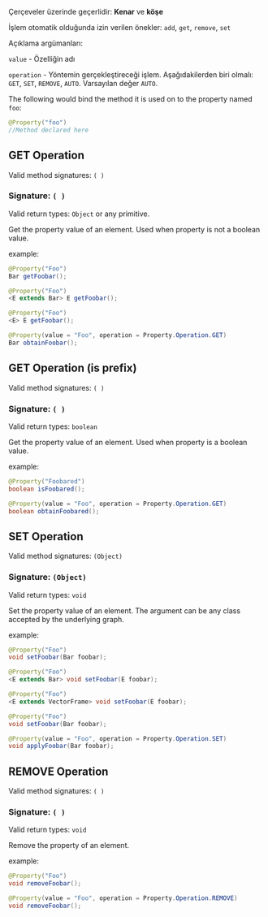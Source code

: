 Çerçeveler üzerinde geçerlidir: **Kenar** ve **köşe**

İşlem otomatik olduğunda izin verilen önekler: `add`, `get`, `remove`, `set`

Açıklama argümanları:

`value` - Özelliğin adı

`operation` - Yöntemin gerçekleştireceği işlem. Aşağıdakilerden biri olmalı: `GET`, `SET`, `REMOVE`, `AUTO`. Varsayılan değer `AUTO`.

The following would bind the method it is used on to the property named `foo`:

```java
@Property("foo")
//Method declared here
```

## GET Operation

Valid method signatures: `( )`

### Signature: `( )`

Valid return types: `Object` or any primitive.

Get the property value of an element. Used when property is not a boolean value.

example:

```java
@Property("Foo")
Bar getFoobar();
```

```java
@Property("Foo")
<E extends Bar> E getFoobar();
```

```java
@Property("Foo")
<E> E getFoobar();
```

```java
@Property(value = "Foo", operation = Property.Operation.GET)
Bar obtainFoobar();
```

## GET Operation (is prefix)

Valid method signatures: `( )`

### Signature: `( )`

Valid return types: `boolean`

Get the property value of an element. Used when property is a boolean value.

example:

```java
@Property("Foobared")
boolean isFoobared();
```

```java
@Property(value = "Foo", operation = Property.Operation.GET)
boolean obtainFoobared();
```

## SET Operation

Valid method signatures: `(Object)`

### Signature: `(Object)`

Valid return types: `void`

Set the property value of an element. The argument can be any class accepted by the underlying graph.

example:

```java
@Property("Foo")
void setFoobar(Bar foobar);
```

```java
@Property("Foo")
<E extends Bar> void setFoobar(E foobar);
```

```java
@Property("Foo")
<E extends VectorFrame> void setFoobar(E foobar);
```

```java
@Property("Foo")
void setFoobar(Bar foobar);
```

```java
@Property(value = "Foo", operation = Property.Operation.SET)
void applyFoobar(Bar foobar);
```

## REMOVE Operation

Valid method signatures: `( )`

### Signature: `( )`

Valid return types: `void`

Remove the property of an element.

example:

```java
@Property("Foo")
void removeFoobar();
```

```java
@Property(value = "Foo", operation = Property.Operation.REMOVE)
void removeFoobar();
```